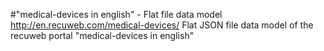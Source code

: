 #"medical-devices in english" - Flat file data model
http://en.recuweb.com/medical-devices/
Flat JSON file data model of the recuweb portal "medical-devices in english"
